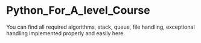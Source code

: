 # Python_For_A_level_Course
You can find all required algorithms, stack, queue, file handling, exceptional handling implemented properly and easily here.
